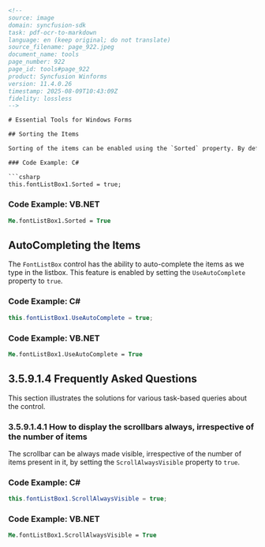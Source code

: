 ```html
<!-- 
source: image
domain: syncfusion-sdk
task: pdf-ocr-to-markdown
language: en (keep original; do not translate)
source_filename: page_922.jpeg
document_name: tools
page_number: 922
page_id: tools#page_922
product: Syncfusion Winforms
version: 11.4.0.26
timestamp: 2025-08-09T10:43:09Z
fidelity: lossless
-->

# Essential Tools for Windows Forms

## Sorting the Items

Sorting of the items can be enabled using the `Sorted` property. By default, it is set to `false`.

### Code Example: C#

```csharp
this.fontListBox1.Sorted = true;
```

### Code Example: VB.NET

```vb
Me.fontListBox1.Sorted = True
```

## AutoCompleting the Items

The `FontListBox` control has the ability to auto-complete the items as we type in the listbox. This feature is enabled by setting the `UseAutoComplete` property to `true`.

### Code Example: C#

```csharp
this.fontListBox1.UseAutoComplete = true;
```

### Code Example: VB.NET

```vb
Me.fontListBox1.UseAutoComplete = True
```

## 3.5.9.1.4 Frequently Asked Questions

This section illustrates the solutions for various task-based queries about the control.

### 3.5.9.1.4.1 How to display the scrollbars always, irrespective of the number of items

The scrollbar can be always made visible, irrespective of the number of items present in it, by setting the `ScrollAlwaysVisible` property to `true`.

### Code Example: C#

```csharp
this.fontListBox1.ScrollAlwaysVisible = true;
```

### Code Example: VB.NET

```vb
Me.fontListBox1.ScrollAlwaysVisible = True
```

<!-- tags: [sort, auto-complete, scrolling, FontListBox, Syncfusion Winforms] keywords: [scrollbars, always visible, task-based queries, frequently asked questions, Windows Forms, sorting, auto-complete, scrollAlwaysVisible property, Syncfusion tools] -->
```